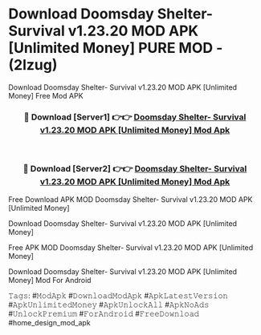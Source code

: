 # Download Doomsday Shelter- Survival v1.23.20 MOD APK [Unlimited Money] PURE MOD - (2lzug)
Download Doomsday Shelter- Survival v1.23.20 MOD APK [Unlimited Money] Free Mod APK

<div align="center">
<h3>🔴 Download [Server1] 👉👉 <a href="https://apk-comot.site?title=Doomsday_Shelter-_Survival_v1.23.20_MOD_APK_[Unlimited_Money]">Doomsday Shelter- Survival v1.23.20 MOD APK [Unlimited Money] Mod Apk</a></h3><br>

<h3>🔴 Download [Server2] 👉👉 <a href="https://apk-comot.site?title=Doomsday_Shelter-_Survival_v1.23.20_MOD_APK_[Unlimited_Money]">Doomsday Shelter- Survival v1.23.20 MOD APK [Unlimited Money] Mod Apk</a></h3>
</div>


Free Download APK MOD Doomsday Shelter- Survival v1.23.20 MOD APK [Unlimited Money]

Download Doomsday Shelter- Survival v1.23.20 MOD APK [Unlimited Money] 

Free APK MOD Doomsday Shelter- Survival v1.23.20 MOD APK [Unlimited Money] 

Download Doomsday Shelter- Survival v1.23.20 MOD APK [Unlimited Money] Mod For Android

𝚃𝚊𝚐𝚜: #𝙼𝚘𝚍𝙰𝚙𝚔 #𝙳𝚘𝚠𝚗𝚕𝚘𝚊𝚍𝙼𝚘𝚍𝙰𝚙𝚔 #𝙰𝚙𝚔𝙻𝚊𝚝𝚎𝚜𝚝𝚅𝚎𝚛𝚜𝚒𝚘𝚗 #𝙰𝚙𝚔𝚄𝚗𝚕𝚒𝚖𝚒𝚝𝚎𝚍𝙼𝚘𝚗𝚎𝚢 #𝙰𝚙𝚔𝚄𝚗𝚕𝚘𝚌𝚔𝙰𝚕𝚕 #𝙰𝚙𝚔𝙽𝚘𝙰𝚍𝚜 #𝚄𝚗𝚕𝚘𝚌𝚔𝙿𝚛𝚎𝚖𝚒𝚞𝚖 #𝙵𝚘𝚛𝙰𝚗𝚍𝚛𝚘𝚒𝚍 #𝙵𝚛𝚎𝚎𝙳𝚘𝚠𝚗𝚕𝚘𝚊𝚍 #home_design_mod_apk